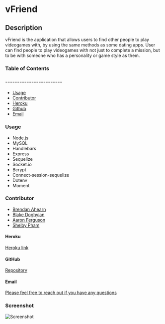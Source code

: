 # vFriend

## Description 
 vFriend is the application that allows users to find other people to play videogames with, by using the same methods as some dating apps. User can find people to play videogames with not just to complete a mission, but to be with someone who has a personality or game style as them.


### Table of Contents
### ------------------------
  * [Usage](#usage)
  * [Contributor](#contributor)
  * [Heroku](#testing)
  * [Github](#github)
  * [Email](#email)

  

### Usage 
  * Node.js
  * MySQL
  * Handlebars
  * Express
  * Sequelize
  * Socket.io
  * Bcrypt
  * Connect-session-sequelize
  * Dotenv
  * Moment

### Contributor
 * [Brendan Ahearn](https://github.com/Arcanaut)
 * [Blake Doghyian](https://github.com/Blakedoghyian)
 * [Aaron Ferguson](https://github.com/Optical23)
 * [Shelby Pham](https://github.com/ncp9988)

#### Heroku
  [Heroku link](https://vfriend2022.herokuapp.com/)

#### GitHub
  [Repository](https://github.com/Arcanaut/Group-Project-2.git)

#### Email
  <a href="mailto:"> Please feel free to reach out if you have any questions</a>

### Screenshot
![Screenshot](https://github.com/Arcanaut/Group-Project-2/blob/feature/shelbyy/public/images/screenshot.png)

  

  




